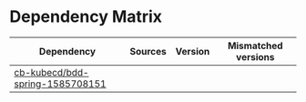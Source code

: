 # Dependency Matrix

Dependency | Sources | Version | Mismatched versions
---------- | ------- | ------- | -------------------
[cb-kubecd/bdd-spring-1585708151](https://github.com/cb-kubecd/bdd-spring-1585708151.git) |  | []() | 
